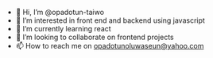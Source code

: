 - 👋 Hi, I’m @opadotun-taiwo
- 👀 I’m interested in front end and backend using javascript
- 🌱 I’m currently learning react
- 💞️ I’m looking to collaborate on frontend projects
- 📫 How to reach me on opadotunoluwaseun@yahoo.com

<!---
opadotun-taiwo/opadotun-taiwo is a ✨ special ✨ repository because its `README.md` (this file) appears on your GitHub profile.
You can click the Preview link to take a look at your changes.
--->
